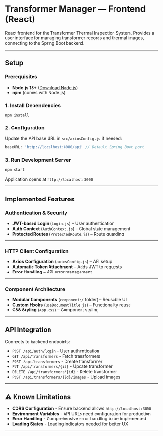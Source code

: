 
# Transformer Manager — Frontend (React)

React frontend for the Transformer Thermal Inspection System. Provides a user interface for managing transformer records and thermal images, connecting to the Spring Boot backend.

---

## Setup

### Prerequisites
- **Node.js 18+** ([Download Node.js](https://nodejs.org/))
- **npm** (comes with Node.js)

### 1. Install Dependencies
```bash
npm install
```

### 2. Configuration
Update the API base URL in `src/axiosConfig.js` if needed:
```javascript
baseURL: 'http://localhost:8080/api' // Default Spring Boot port
```

### 3. Run Development Server
```bash
npm start
```
Application opens at `http://localhost:3000`

---

## Implemented Features

### Authentication & Security
- **JWT-based Login** (`Login.js`) – User authentication  
- **Auth Context** (`AuthContext.js`) – Global state management  
- **Protected Routes** (`ProtectedRoute.js`) – Route guarding  

---

### HTTP Client Configuration
- **Axios Configuration** (`axiosConfig.js`) – API setup  
- **Automatic Token Attachment** – Adds JWT to requests  
- **Error Handling** – API error management  

---

### Component Architecture
- **Modular Components** (`components/` folder) – Reusable UI  
- **Custom Hooks** (`useDocumentTitle.js`) – Functionality reuse  
- **CSS Styling** (`App.css`) – Component styling  

---

## API Integration

Connects to backend endpoints:
- `POST /api/auth/login` - User authentication
- `GET /api/transformers` - Fetch transformers
- `POST /api/transformers` - Create transformer
- `PUT /api/transformers/{id}` - Update transformer
- `DELETE /api/transformers/{id}` - Delete transformer
- `POST /api/transformers/{id}/images` - Upload images

---

## ⚠️ Known Limitations

- **CORS Configuration** - Ensure backend allows `http://localhost:3000`
- **Environment Variables** - API URLs need configuration for production
- **Error Handling** - Comprehensive error handling to be implemented
- **Loading States** - Loading indicators needed for better UX


---
